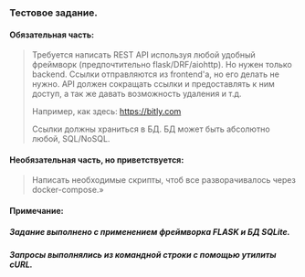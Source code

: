 ### Тестовое задание.
#### Обязательная часть:

>Требуется написать REST API используя любой удобный фреймворк (предпочтительно flask/DRF/aiohttp).
Но нужен только backend. Ссылки отправляются из frontend'a, но его делать не нужно.
API должен сокращать ссылки и предоставлять к ним доступ, а так же давать возможность удаления и т.д.
>
>Например, как здесь: https://bitly.com
>
>Ссылки должны храниться в БД. БД может быть абсолютно любой, SQL/NoSQL.

#### Необязательная часть, но приветствуется:

>Написать необходимые скрипты, чтоб все разворачивалось через docker-compose.»


#### Примечание:
##### Задание выполнено с применением фреймворка FLASK и БД SQLite.
##### Запросы выполнялись из командной строки с помощью утилиты cURL.
